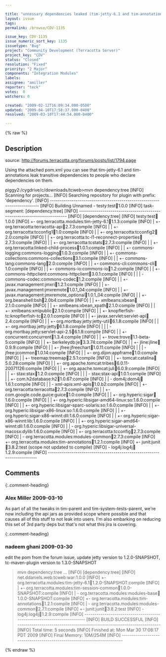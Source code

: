 ```yaml
---

title: "unnessary dependencies leaked (tim-jetty-6.1 and tim-annotations at least, maybe others)"
layout: issue
tags: 
permalink: /browse/CDV-1135

issue_key: CDV-1135
issue_numeric_sort_key: 1135
issuetype: "Bug"
project: "Community Development (Terracotta Server)"
project_key: "CDV"
status: "Closed"
resolution: "Fixed"
priority: "2 Major"
components: "Integration Modules"
labels: 
assignee: "amiller"
reporter: "teck"
votes:  0
watchers: 0

created: "2009-02-12T16:09:34.000-0500"
updated: "2009-04-10T17:58:37.000-0400"
resolved: "2009-03-10T17:44:54.000-0400"

---
```




{% raw %}



## Description

<div markdown="1" class="description">

source: http://forums.terracotta.org/forums/posts/list/1794.page

Using the attached pom.xml you can see that tim-jetty-6.1 and tim-annotations leak transitive dependencies to people who declare dependencies on them. 

piggy2:/cygdrive/c/downloads/tcweb>mvn dependency:tree
[INFO] Scanning for projects...
[INFO] Searching repository for plugin with prefix: 'dependency'.
[INFO] ------------------------------------------------------------------------
[INFO] Building Unnamed - testy:test:jar:1.0.0
[INFO]    task-segment: [dependency:tree]
[INFO] ------------------------------------------------------------------------
[INFO] [dependency:tree]
[INFO] testy:test:jar:1.0.0
[INFO] +- org.terracotta.modules:tim-jetty-6.1:jar:1.1.3:compile
[INFO] |  +- org.terracotta:terracotta-api:jar:2.7.3:compile
[INFO] |  |  +- org.terracotta:tcconfig1:jar:1.0:compile
[INFO] |  |  +- org.terracotta:tcconfig2:jar:2.0:compile
[INFO] |  |  +- org.terracotta:tc-l1-reconnect-properties:jar:2.7.3:compile
[INFO] |  |  +- org.terracotta:tcstats:jar:2.7.3:compile
[INFO] |  |  +- org.terracotta:linked-child-process:jar:1.0.1:compile
[INFO] |  |  +- commons-logging:commons-logging:jar:1.0.3:compile
[INFO] |  |  +- commons-collections:commons-collections:jar:3.1:compile
[INFO] |  |  +- commons-lang:commons-lang:jar:2.0:compile
[INFO] |  |  +- commons-cli:commons-cli:jar:1.0:compile
[INFO] |  |  +- commons-io:commons-io:jar:1.2:compile
[INFO] |  |  +- commons-httpclient:commons-httpclient:jar:3.0.1:compile
[INFO] |  |  |  \- commons-codec:commons-codec:jar:1.2:compile
[INFO] |  |  +- javax.management:jmxri:jar:1.2.1:compile
[INFO] |  |  +- javax.management:jmxremote:jar:1.0.1\_04:compile
[INFO] |  |  +- javax.management:jmxremote\_optional:jar:1.0.1\_04:compile
[INFO] |  |  +- org.beanshell:bsh:jar:2.0b4:compile
[INFO] |  |  +- xmlbeans:xbean:jar:2.1.0:compile
[INFO] |  |  +- xmlbeans:xbean\_xpath:jar:2.1.0:compile
[INFO] |  |  +- xmlbeans:xmlpublic:jar:2.1.0:compile
[INFO] |  |  +- knopflerfish-tc:knopflerfish-tc:jar:2.0.1:compile
[INFO] |  |  +- javax.servlet:servlet-api:jar:2.4:compile
[INFO] |  |  +- org.mortbay.jetty:jetty-util:jar:6.1.8:compile
[INFO] |  |  +- org.mortbay.jetty:jetty:jar:6.1.8:compile
[INFO] |  |  |  \- org.mortbay.jetty:servlet-api-2.5:jar:6.1.8:compile
[INFO] |  |  +- concurrent:concurrent:jar:1.3.4:compile
[INFO] |  |  +- trove:trove:jar:1.1-beta-5:compile
[INFO] |  |  +- berkeleydb:je:jar:3.3.74:compile
[INFO] |  |  +- jline:jline:jar:0.9.9:compile
[INFO] |  |  +- jfree:jfreechart:jar:1.0.11:compile
[INFO] |  |  |  \- jfree:jcommon:jar:1.0.14:compile
[INFO] |  |  +- org.dijon:appframe:jar:1.0:compile
[INFO] |  |  +- treemap:treemap:jar:2.5.1:compile
[INFO] |  |  +- tomcat:catalina:jar:5.0.28:compile
[INFO] |  |  +- org.apache.tomcat:tribes:jar:6.0.11-20071126:compile
[INFO] |  |  +- org.apache.tomcat:juli:jar:6.0.9:compile
[INFO] |  |  +- stax:stax:jar:1.2.0:compile
[INFO] |  |  |  \- stax:stax-api:jar:1.0.1:compile
[INFO] |  |  +- com.h2database:h2:jar:1.0.67:compile
[INFO] |  |  \- dom4j:dom4j:jar:1.6.1:compile
[INFO] |  |     \- xml-apis:xml-apis:jar:1.0.b2:compile
[INFO] |  +- org.terracotta:terracotta:jar:2.7.3:compile
[INFO] |  |  +- com.google.code.guice:guice:jar:1.0:compile
[INFO] |  |  +- org.hyperic:sigar:jar:1.6.0:compile
[INFO] |  |  +- org.hyperic:libsigar-amd64-linux:so:1.6.0:compile
[INFO] |  |  +- org.hyperic:libsigar-sparc-solaris:so:1.6.0:compile
[INFO] |  |  +- org.hyperic:libsigar-x86-linux:so:1.6.0:compile
[INFO] |  |  +- org.hyperic:sigar-x86-winnt:dll:1.6.0:compile
[INFO] |  |  +- org.hyperic:sigar-x86-winnt:lib:1.6.0:compile
[INFO] |  |  +- org.hyperic:sigar-amd64-winnt:dll:1.6.0:compile
[INFO] |  |  \- org.hyperic:libsigar-universal-macosx:dylib:1.6.0:compile
[INFO] |  +- org.terracotta:tcconfig:jar:2.7.3:compile
[INFO] |  \- org.terracotta.modules:modules-common:jar:2.7.3:compile
[INFO] +- org.terracotta.modules:tim-annotations:jar:1.2.1:compile
[INFO] +- junit:junit:jar:3.8.2:test (scope not updated to compile)
[INFO] \- log4j:log4j:jar:1.2.9:compile
[INFO] ------------------------------------------------------------------------

</div>

## Comments


{:.comment-heading}
### **Alex Miller** <span class="date">2009-03-10</span>

<div markdown="1" class="comment">

As part of all the tweaks in tim-parent and tim-system-tests-parent, we're now including the api jars as provided scope where possible and that causes all of this stuff to not leak into users.  I'm also embarking on reducing this set of 3rd party deps but that's not what this jira is covering.

</div>


{:.comment-heading}
### **nadeem ghani** <span class="date">2009-03-30</span>

<div markdown="1" class="comment">

edit the pom from the forum issue, update jetty version to 1.2.0-SNAPSHOT, tc-maven-plugin version to 1.3.0-SNAPSHOT

> mvn dependency:tree
...
[INFO] [dependency:tree]
[INFO] net.ddaniels.web:tcweb:war:1.0.0
[INFO] +- org.terracotta.modules:tim-jetty-6.1:jar:1.2.0-SNAPSHOT:compile
[INFO] |  +- org.terracotta.modules:tim-session-common:jar:1.0.0-SNAPSHOT:compile
[INFO] |  \- org.terracotta.modules:modules-base:jar:1.0.0-SNAPSHOT:compile
[INFO] +- org.terracotta.modules:tim-annotations:jar:1.2.1:compile
[INFO] |  \- org.terracotta.modules:modules-common:jar:2.7.1:compile
[INFO] +- junit:junit:jar:3.8.2:test
[INFO] \- log4j:log4j:jar:1.2.9:compile
[INFO] ------------------------------------------------------------------------
[INFO] BUILD SUCCESSFUL
[INFO] ------------------------------------------------------------------------
[INFO] Total time: 5 seconds
[INFO] Finished at: Mon Mar 30 17:08:17 PDT 2009
[INFO] Final Memory: 10M/254M
[INFO] ------------------------------------------------------------------------

</div>



{% endraw %}
